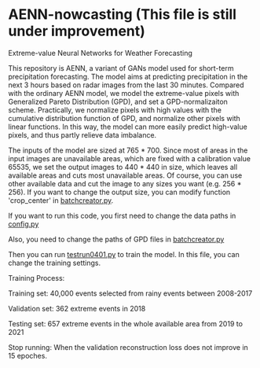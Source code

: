# AENN-nowcasting (This file is still under improvement)
Extreme-value Neural Networks for Weather Forecasting  

This repository is AENN, a variant of GANs model used for short-term precipitation forecasting. The model aims at predicting precipitation in the next 3 hours based on radar images from the last 30 minutes. Compared with the ordinary AENN model, we model the extreme-value pixels with Generalized Pareto Distribution (GPD), and set a GPD-normalizaiton scheme. Practically, we normalize pixels with high values with the cumulative distribution function of GPD, and normalize other pixels with linear functions. In this way, the model can more easily predict high-value pixels, and thus partly relieve data imbalance.

The inputs of the model are sized at 765 * 700. Since most of areas in the input images are unavailable areas, which are fixed with a calibration value 65535, we set the output images to 440 * 440 in size, which leaves all available areas and cuts most unavailable areas. Of course, you can use other available data and cut the image to any sizes you want (e.g. 256 * 256). If you want to change the output size, you can modify function 'crop_center' in [batchcreator.py](https://github.com/zywang1603/AENN-nowcasting/blob/master/precipitation_forecasting/batchcreator.py).

If you want to run this code, you first need to change the data paths in [config.py](https://github.com/zywang1603/AENN-nowcasting/blob/master/precipitation_forecasting/config.py)

Also, you need to change the paths of GPD files in [batchcreator.py](https://github.com/zywang1603/AENN-nowcasting/blob/master/precipitation_forecasting/batchcreator.py)

Then you can run [testrun0401.py](https://github.com/zywang1603/AENN-nowcasting/blob/master/precipitation_forecasting/testrun0401.py)  to train the model. In this file, you can change the training settings.

Training Process:  

Training set: 40,000 events selected from rainy events between 2008-2017  

Validation set: 362 extreme events in 2018  

Testing set: 657 extreme events in the whole available area from 2019 to 2021  

Stop running: When the validation reconstruction loss does not improve in 15 epoches.  



